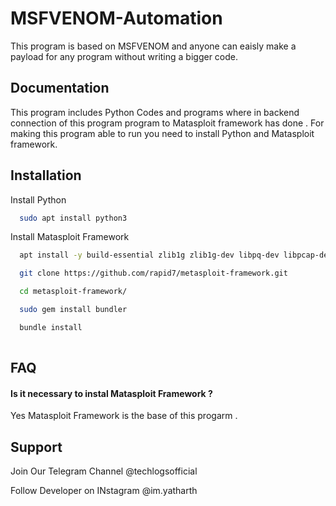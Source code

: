
# MSFVENOM-Automation

This program is based on MSFVENOM and anyone can eaisly make a payload for any program without writing a bigger code.



## Documentation


This program includes Python Codes and programs where in backend connection of this program program to Matasploit framework has done .
For making this program able to run you need to install Python and Matasploit framework. 

## Installation

Install Python 

```bash
  sudo apt install python3

```

Install Matasploit Framework 

```bash
  apt install -y build-essential zlib1g zlib1g-dev libpq-dev libpcap-dev libsqlite3-dev ruby ruby-dev

  git clone https://github.com/rapid7/metasploit-framework.git

  cd metasploit-framework/

  sudo gem install bundler

  bundle install
  
```
    
## FAQ

#### Is it necessary to instal Matasploit Framework ?

Yes Matasploit Framework is the base of this progarm .

  
## Support

Join Our Telegram Channel @techlogsofficial

Follow Developer on INstagram @im.yatharth



  